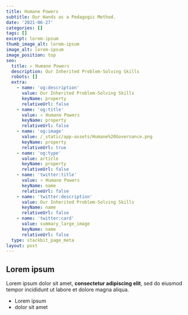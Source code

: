 ```yaml
---
title: Humane Powers
subtitle: Our Hands as a Pedagogic Method.
date: '2021-06-27'
categories: []
tags: []
excerpt: lorem-ipsum
thumb_image_alt: lorem-ipsum
image_alt: lorem-ipsum
image_position: top
seo:
  title: ⭐ Humane Powers
  description: Our Inherited Problem-Solving Skills
  robots: []
  extra:
    - name: 'og:description'
      value: Our Inherited Problem-Solving Skills
      keyName: property
      relativeUrl: false
    - name: 'og:title'
      value: ⭐ Humane Powers
      keyName: property
      relativeUrl: false
    - name: 'og:image'
      value: /_static/app-assets/Humane%20Governance.png
      keyName: property
      relativeUrl: true
    - name: 'og:type'
      value: article
      keyName: property
      relativeUrl: false
    - name: 'twitter:title'
      value: ⭐ Humane Powers
      keyName: name
      relativeUrl: false
    - name: 'twitter:description'
      value: Our Inherited Problem-Solving Skills
      keyName: name
      relativeUrl: false
    - name: 'twitter:card'
      value: summary_large_image
      keyName: name
      relativeUrl: false
  type: stackbit_page_meta
layout: post
---
```

## Lorem ipsum

Lorem ipsum dolor sit amet, **consectetur adipiscing elit**, sed do eiusmod tempor incididunt ut labore et dolore magna aliqua.

- Lorem ipsum
- dolor sit amet